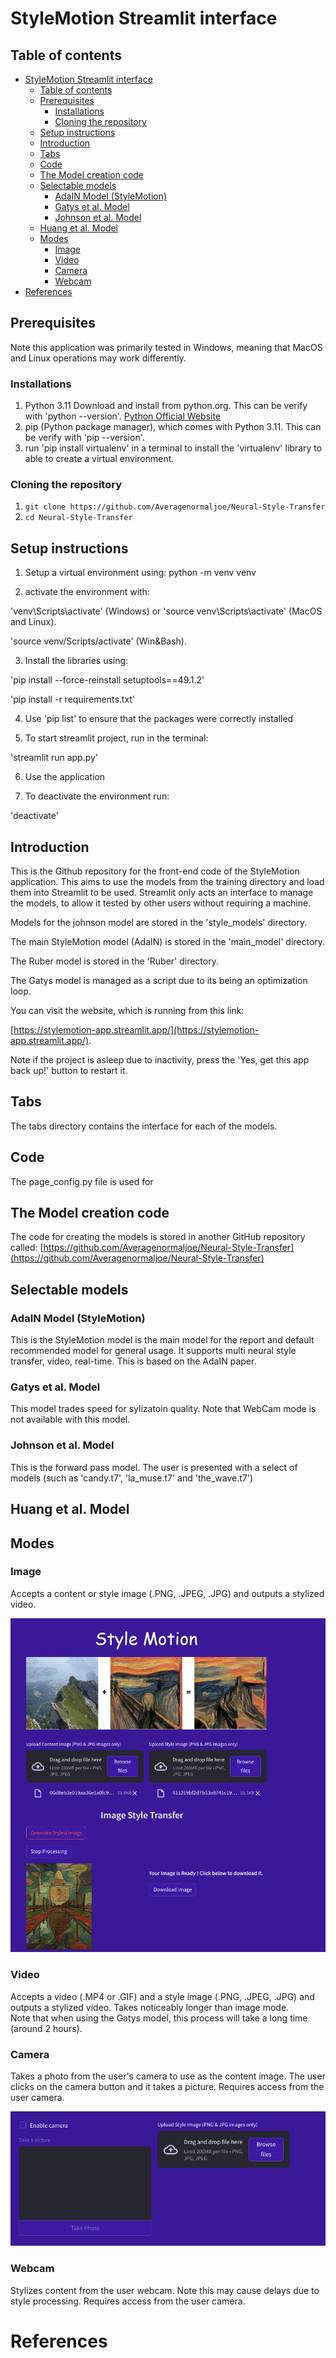# StyleMotion Streamlit interface

## Table of contents

- [StyleMotion Streamlit interface](#stylemotion-streamlit-interface)
  - [Table of contents](#table-of-contents)
  - [Prerequisites](#prerequisites)
    - [Installations](#installations)
    - [Cloning the repository](#cloning-the-repository)
  - [Setup instructions](#setup-instructions)
  - [Introduction](#introduction)
  - [Tabs](#tabs)
  - [Code](#code)
  - [The Model creation code](#the-model-creation-code)
  - [Selectable models](#selectable-models)
    - [AdaIN Model (StyleMotion)](#adain-model-stylemotion)
    - [Gatys et al. Model](#gatys-et-al-model)
    - [Johnson et al. Model](#johnson-et-al-model)
  - [Huang et al. Model](#huang-et-al-model)
  - [Modes](#modes)
    - [Image](#image)
    - [Video](#video)
    - [Camera](#camera)
    - [Webcam](#webcam)
- [References](#references)

## Prerequisites

Note this application was primarily tested in Windows, meaning that MacOS and Linux operations may work differently.

### Installations

1. Python 3.11 Download and install from python.org. This can be verify with 'python --version'. [Python Official Website](https://www.python.org/)
2. pip (Python package manager), which comes with Python 3.11. This can be verify with 'pip --version'.
3. run 'pip install virtualenv' in a terminal to install the 'virtualenv' library to able to create a virtual environment.

### Cloning the repository

1. `git clone https://github.com/Averagenormaljoe/Neural-Style-Transfer`
2. `cd Neural-Style-Transfer`

## Setup instructions

1. Setup a virtual environment using: python -m venv venv

2. activate the environment with:

'venv\Scripts\activate' (Windows) or 'source venv\Scripts\activate' (MacOS and Linux).

'source venv/Scripts/activate' (Win&Bash).

3. Install the libraries using:

'pip install --force-reinstall setuptools==49.1.2'

'pip install -r requirements.txt'

4. Use 'pip list' to ensure that the packages were correctly installed

5. To start streamlit project, run in the terminal:

'streamlit run app.py'

6. Use the application

7. To deactivate the environment run:

'deactivate'

## Introduction

This is the Github repository for the front-end code of the StyleMotion application. This aims to use the models from the training directory and load them into Streamlit to be used. Streamlit only acts an interface to
manage the models, to allow it tested by other users without requiring a machine.

Models for the johnson model are stored in the 'style_models' directory.

The main StyleMotion model (AdaIN) is stored in the 'main_model' directory.

The Ruber model is stored in the 'Ruber' directory.

The Gatys model is managed as a script due to its being an optimization loop.

You can visit the website, which is running from this link:

[https://stylemotion-app.streamlit.app/](https://stylemotion-app.streamlit.app/).

Note if the project is asleep due to inactivity, press the 'Yes, get this app back up!' button to
restart it.

## Tabs

The tabs directory contains the interface for each of the models.

## Code

The page_config.py file is used for

## The Model creation code

The code for creating the models is stored in another GitHub repository called:
[https://github.com/Averagenormaljoe/Neural-Style-Transfer](https://github.com/Averagenormaljoe/Neural-Style-Transfer)

## Selectable models

### AdaIN Model (StyleMotion)

This is the StyleMotion model is the main model for the report and default recommended model for general usage.
It supports multi neural style transfer, video, real-time. This is based on the AdaIN paper.

### Gatys et al. Model

This model trades speed for sylizatoin quality. Note that WebCam mode is not available with this model.

### Johnson et al. Model

This is the forward pass model. The user is presented with a select of models (such as 'candy.t7', 'la_muse.t7' and 'the_wave.t7')

## Huang et al. Model

## Modes

### Image

Accepts a content or style image (.PNG, .JPEG, .JPG) and outputs a stylized video.

![alt text](assets/readme_images/image_mode.png "Camera mode component")

### Video

Accepts a video (.MP4 or .GIF) and a style image (.PNG, .JPEG, .JPG) and outputs a stylized video. Takes noticeably longer than image mode.  
Note that when using the Gatys model, this process will take a long time (around 2 hours).

### Camera

Takes a photo from the user's camera to use as the content image. The user clicks on the camera button and it takes a picture. Requires access from the user camera.

![alt text](assets/readme_images/camera_mode.png "Camera mode component")

### Webcam

Stylizes content from the user webcam. Note this may cause delays due to style processing. Requires access from the user camera.

# References
